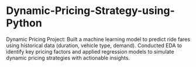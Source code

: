 # Dynamic-Pricing-Strategy-using-Python
Dynamic Pricing Project: Built a machine learning model to predict ride fares using historical data (duration, vehicle type, demand). Conducted EDA to identify key pricing factors and applied regression models to simulate dynamic pricing strategies with actionable insights.
